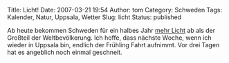 Title: Licht!
Date: 2007-03-21 19:54
Author: tom
Category: Schweden
Tags: Kalender, Natur, Uppsala, Wetter
Slug: licht
Status: published

Ab heute bekommen Schweden für ein halbes Jahr [mehr
Licht](http://www.fiket.de/2006/11/04/schatten-und-licht/) ab als der
Großteil der Weltbevölkerung. Ich hoffe, dass nächste Woche, wenn ich
wieder in Uppsala bin, endlich der Frühling Fahrt aufnimmt. Vor drei
Tagen hat es angeblich noch einmal geschneit.

